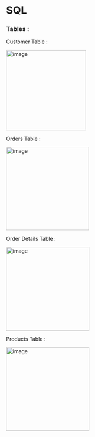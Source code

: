 # SQL

### Tables : 
Customer Table :


<img width="216" alt="image" src="https://github.com/khyati-arora/SQL/assets/174774328/f6238f24-2c5d-4145-8e79-d6776d3852f2">


Orders Table : 


<img width="224" alt="image" src="https://github.com/khyati-arora/SQL/assets/174774328/0a036f87-7f0c-4c40-94a5-da479ad76ce6">


Order Details Table : 


<img width="225" alt="image" src="https://github.com/khyati-arora/SQL/assets/174774328/fe214610-8271-4ecc-8e52-eec94e6cc91a">

Products Table : 


<img width="225" alt="image" src="https://github.com/khyati-arora/SQL/assets/174774328/e31f02c6-c0dd-490f-9cd2-edcc82959476">

